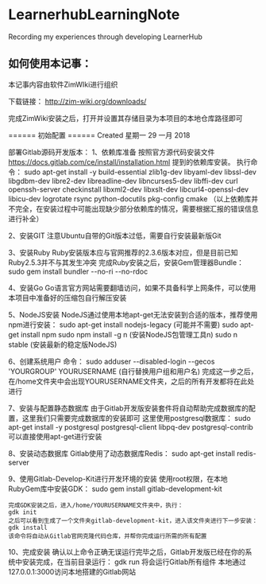 # LearnerhubLearningNote #
Recording my experiences through developing LearnerHub

## 如何使用本记事： ##
本记事内容由软件ZimWIki进行组织

下载链接： http://zim-wiki.org/downloads/

完成ZimWiki安装之后，打开并设置其存储目录为本项目的本地仓库路径即可


====== 初始配置 ======
Created 星期一 29 一月 2018

部署Gitlab源码开发版本：
1、依赖库准备
	按照官方源代码安装文件 https://docs.gitlab.com/ce/install/installation.html 提到的依赖库安装。
	执行命令：
	sudo apt-get install -y build-essential zlib1g-dev libyaml-dev libssl-dev libgdbm-dev libre2-dev libreadline-dev libncurses5-dev libffi-dev curl openssh-server checkinstall libxml2-dev libxslt-dev libcurl4-openssl-dev libicu-dev logrotate rsync python-docutils pkg-config cmake
	（以上依赖库并不完全，在安装过程中可能出现缺少部分依赖库的情况，需要根据汇报的错误信息进行补全）
	
	
2、安装GIT
	注意Ubuntu自带的Git版本过低，需要自行安装最新版Git
	
3、安装Ruby
	Ruby安装版本应与官网推荐的2.3.6版本对应，但是目前已知Ruby2.5.3并不与其发生冲突
	完成Ruby安装之后，安装Gem管理器Bundle：
	sudo gem install bundler --no-ri --no-rdoc

4、安装Go
	Go语言官方网站需要翻墙访问，如果不具备科学上网条件，可以使用本项目中准备好的压缩包自行解压安装
	
5、NodeJS安装
	NodeJS通过使用本地apt-get无法安装到合适的版本，推荐使用npm进行安装：
		sudo apt-get install nodejs-legacy (可能并不需要)
		sudo apt-get install npm
		sudo npm install -g n (安装NodeJS包管理工具n)
		sudo n stable (安装最新的稳定版NodeJS)

6、创建系统用户
	命令：
	sudo adduser --disabled-login --gecos 'YOURGROUP' YOURUSERNAME (自行替换用户组和用户名)
	完成这一步之后，在/home文件夹中会出现YOURUSERNAME文件夹，之后的所有开发都将在此处进行
	
7、安装与配置静态数据库
	由于Gitlab开发版安装套件将自动帮助完成数据库的配置，这里我们只需要完成数据库的安装即可
	这里使用postgresql数据库：
	sudo apt-get install -y postgresql postgresql-client libpq-dev postgresql-contrib
	可以直接使用apt-get进行安装
	
8、安装动态数据库
	Gitlab使用了动态数据库Redis：
	sudo apt-get install redis-server

9、使用Gitlab-Develop-Kit进行开发环境的安装
	使用root权限，在本地RubyGem库中安装GDK：
	sudo gem install gitlab-development-kit
	
	完成GDK安装之后，进入/home/YOURUSERNAME文件夹中，执行：
	gdk init
	之后可以看到生成了一个文件夹gitlab-development-kit，进入该文件夹进行下一步安装：
	gdk install
	该命令将自动从Gitlab官网克隆代码仓库，并帮你完成运行所需的所有配置
	
10、完成安装
	确认以上命令正确无误运行完毕之后，Gitlab开发版已经在你的系统中安装完成，在当前目录运行：
	gdk run
	将会运行Gitlab所有组件
本地通过127.0.0.1:3000访问本地搭建的Gitlab网站
